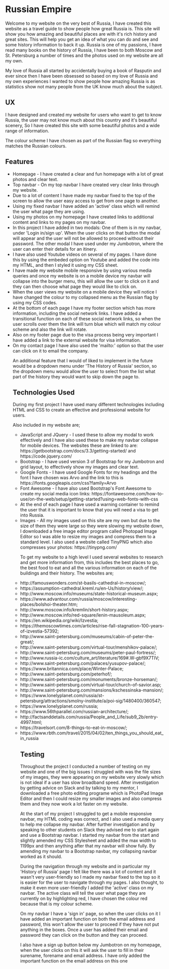 <h1>Russian Empire</h1>
<p>Welcome to my website on the very best of Russia, I have created this website as a travel guide to show people how great Russia is. This site will show you how amazing and beautiful places are with it's rich history and great sites. This will help you get an idea of what you can do and see and some history information to back it up. Russia is one of my passions, I have read many books on the history of Russia, I have been to both Moscow and St. Petersburg a number of times and the photos used on my website are all my own.</p>
<p>My love of Russia all started by accidentally buying a book of Rasputin and ever since then I have been obsessed so based on my love of Russia and my own experiences I wanted to show people how amazing Russia is as statistics show not many people from the UK know much about the subject.</p>

<h2>UX</h2>
<p>I have designed and created my website for users who want to get to know Russia, the user may not know much about this country and it's beautiful scenery, So I have created this site with some beautiful photos and a wide range of information.</p>
<p>The colour scheme I have chosen as part of the Russian flag so everything matches the Russian colours.</p>

<h2>Features</h2>
<ul>
<li>Homepage - I have created a clear and fun homepage with a lot of great photos and clear text.
<li>Top navbar - On my top navbar I have created very clear links through my website.
<li>Due to a lot of content I have made my navbar fixed to the top of the screen to allow the user easy access to get from one page to another.
<li>Using my fixed navbar I have added an 'active' class which will remind the user what page they are using. 
<li>Using my photos on my homepage I have created links to additional content and links to my pages on my navbar.
<li>In this project I have added in two modals: One of them is in my navbar, under 'Login in/sign up'. When the user clicks on that button the modal will appear and the user will not be allowed to proceed without their password. The other modal I have used under my Jumbotron, where the user can enter their details for an itinery.
<li>I have also used Youtube videos on several of my pages. I have done this by using the embeded option on Youtube and added the code into my HTML, and then I styled it using my CSS sheet.
<li>I have made my website mobile responsive by using various media queries and once my website is on a mobile device my navbar will collapse into the burger menu, this will allow the user to click on it and they can then choose what page they would like to click on.
<li>When the user views my website on a mobile device they will notice I have changed the colour to my collapsed menu as the Russian flag by using my CSS codes.
<li>At the bottom of each page I have my footer section which has more information, including the social network links. I have added a transitional function on each of these social network links, so when the user scrolls over them the link will turn blue which will match my colour scheme and also the link will rotate. 
<li>Also on my footer page due to the visa process being very important I have added a link to the external website for visa information.
<li>On my contact page I have also used the 'mailto:' option so that the user can click on it to email the company. 
<p>An additional feature that I would of liked to implement in the future would be a dropdown menu under 'The History of Russia' section, so the dropdown menu would allow the user to select from the list what part of the history they would want to skip down the page to.</p>

<h2>Technologies Used</h2>
<p>During my first project I have used many different technologies including HTML and CSS to create an effective and professional website for users.</p>
<p>Also included in my website are;</p>
<ul>
<li>JavaScript and JQuery - I used these to allow my modal to work effectively and I have also used these to make my navbar collapse for mobile devices. The websites these are linked to are: https://getbootstrap.com/docs/3.3/getting-started/ and https://code.jquery.com/
<li>Bootstrap - I have used version 3 of Bootstrap for my Jumbotron and grid layout, to effectively show my images and clear text.
<li>Google Fonts - I have used Google Fonts for my headings and the font I have chosen was Arvo and the link to this is https://fonts.googleapis.com/css?family=Arvo
<li>Font Awesome - I have also used Bootstrap's Font Awesome to create my social media icon links: https://fontawesome.com/how-to-use/on-the-web/setup/getting-started?using=web-fonts-with-css
<li>At the end of each page I have used a warning container to remind the user that it is important to know that you will need a visa to get into Russia.
<li>Images - All my images used on this site are my own but due to the size of them they were large so they were slowing my website down, I downloaded a free image editor program called Photopad Image Editor so I was able to resize my images and compress them to a standard level. I also used a website called TinyPNG which also compresses your photos: https://tinypng.com/
<p>To get my website to a high level I used several websites to research and get more information from, this includes the best places to go, the best food to eat and all the various information on each of the buildings and their history.
The websites are;</p>
<li>http://famouswonders.com/st-basils-cathedral-in-moscow/;
<li>https://assumption-cathedral.kreml.ru/en-Us/history/view/;
<li>http://www.moscow.info/museums/state-historical-museum.aspx;
<li>https://www.advantour.com/russia/moscow/interesting-places/bolshoi-theater.htm;
<li>http://www.moscow.info/kremlin/short-history.aspx;
<li>http://www.moscow.info/red-square/lenin-mausoleum.aspx;
<li>https://en.wikipedia.org/wiki/Izvestia;
<li>https://themoscowtimes.com/articles/rise-fall-stagnation-100-years-of-izvestia-57392;
<li>http://www.saint-petersburg.com/museums/cabin-of-peter-the-great/;
<li>http://www.saint-petersburg.com/virtual-tour/menshikov-palace/;
<li>http://www.saint-petersburg.com/museums/peter-paul-fortress/;
<li>http://www.russia-ic.com/culture_art/literature/169#.W-gbf9X7TIV;
<li>http://www.saint-petersburg.com/palaces/yusupov-palace/;
<li>https://www.britannica.com/place/Winter-Palace;
<li>http://www.saint-petersburg.com/peterhof/;
<li>http://www.saint-petersburg.com/monuments/bronze-horseman/;
<li>http://www.saint-petersburg.com/virtual-tour/church-of-savior.asp;
<li>http://www.saint-petersburg.com/mansions/kschessinska-mansion/;
<li>https://www.lonelyplanet.com/russia/st-petersburg/attractions/smolny-institute/a/poi-sig/1480400/360547;
<li>https://www.lonelyplanet.com/russia;
<li>https://www.56thparallel.com/russian-architecture/;
<li>http://factsanddetails.com/russia/People_and_Life/sub9_2b/entry-4997.html;
<li>https://travelsort.com/8-things-to-eat-in-moscow/;
<li>https://www.rbth.com/travel/2015/04/02/ten_things_you_should_eat_in_russia

<h2>Testing</h2>
<p>Throughout the project I conducted a number of testing on my website and one of the big issues I struggled with was the file sizes of my images, they were appearing on my website very slowly which is not ideal if a user has slow broadband speed. After investigation by getting advice on Slack and by talking to my mentor, I downloaded a free photo editing programe which is PhotoPad Image Editor and then I could resize my smaller images and also compress them and they now work a lot faster on my website.</p>
<p>At the start of my project I struggled to get a mobile responsive navbar, my HTML coding was correct, and I also used a media query to help me collapse my navbar. After further investigation and by speaking to other students on Slack they advised me to start again and use a Bootstrap navbar. I started my navbar from the start and slightly amended my CSS Stylesheet and added the max width to 1199px and then anything after that my navbar will show fully. By amending my navbar to a Bootstrap navbar, my collapsing navbar worked as it should.</p> 
<p>During the navigation through my website and in particular my 'History of Russia' page I felt like there was a lot of content and it wasn't very user-friendly so I made my navbar fixed to the top so it is easier for the user to navigate through my pages. I also thought, to make it even more user-friendly I added the 'active' class on my navbar. The active class will tell the user what page they are currently on by highlighting red, I have chosen the colour red because that is my colour scheme.</p>
<p>On my navbar I have a 'sign in' page, so when the user clicks on it I have added an important function on both the email address and password, this won't allow the user to proceed if they have not put anything in the boxes. Once a user has added their email and password they can click on the button and they can proceed.</p> 
<p>I also have a sign up button below my Jumbotron on my homepage, when the user clicks on this it will ask the user to fill in their surename, forename and email address. I have only added the important function on the email address on this one 